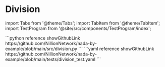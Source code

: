 # Division

import Tabs from '@theme/Tabs';
import TabItem from '@theme/TabItem';
import TestProgram from '@site/src/components/TestProgram/index';

<Tabs>

<TabItem value="program" label="Nada program" default>
```python reference showGithubLink
https://github.com/NillionNetwork/nada-by-example/blob/main/src/division.py
```
</TabItem>

<TabItem value="test" label="Test file">
```yaml reference showGithubLink
https://github.com/NillionNetwork/nada-by-example/blob/main/tests/division_test.yaml
```
</TabItem>
</Tabs>


<TestProgram programName="division"/>